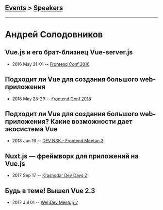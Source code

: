 ## [Events](../README.md) > [Speakers](../speakers.md)
---

# Андрей Солодовников

## Vue.js и его брат-близнец Vue-server.js
- 2016 May 31-01 -- [Frontend Conf 2016](https://www.youtube.com/watch?v=4jDI0w4NUso)    
## Подходит ли Vue для создания большого web-приложения
- 2018 May 28-29 -- [Frontend Conf 2018](https://www.youtube.com/watch?v=A0L2muGsu-o)    
## Подходит ли Vue для создания большого web-приложения? Какие возможности дает экосистема Vue
- 2018 Jun 16 -- [DEV NSK - Frontend Meetup 3](https://www.youtube.com/watch?v=mBmCSXr4TSg)    
## Nuxt.js — фреймворк для приложений на Vue.js
- 2017 Sep 17 -- [Krasnodar Dev Days 2](https://www.youtube.com/watch?v=Qcr9vVBITTU)    
## Будь в теме! Вышел Vue 2.3
- 2017 Jul 01 -- [WebDev Meetup 2](https://www.youtube.com/watch?v=Ln8woWsIBoI)    
